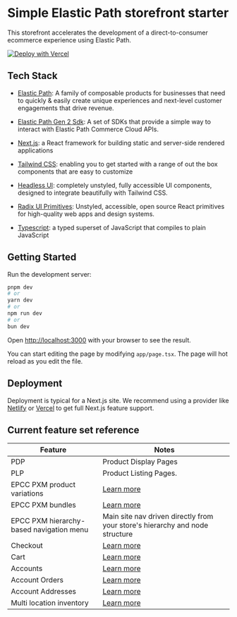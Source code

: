 # Simple Elastic Path storefront starter

This storefront accelerates the development of a direct-to-consumer ecommerce experience using Elastic Path.

[![Deploy with Vercel](https://vercel.com/button)](https://vercel.com/new/clone?repository-url=https%3A%2F%2Fgithub.com%2Felasticpath%2Fcomposable-frontend%2Ftree%2Fmain%2Fexamples%2Fsimple&env=NEXT_PUBLIC_EPCC_CLIENT_ID,NEXT_PUBLIC_EPCC_ENDPOINT_URL,NEXT_PUBLIC_SITE_NAME,NEXT_PUBLIC_PASSWORD_PROFILE_ID&envDescription=Api%20keys%20can%20be%20found%20in%20your%20keys%20section%20of%20commerce%20manager&envLink=https%3A%2F%2Felasticpath.dev%2Fdocs%2Fdeveloper-tools%2Fcomposable-starter%2Fdeploy%2Fstorefront-deploy&project-name=elastic-path-storefront&repository-name=elastic-path-storefront)

## Tech Stack

- [Elastic Path](https://www.elasticpath.com/products): A family of composable products for businesses that need to quickly & easily create unique experiences and next-level customer engagements that drive revenue.

- [Elastic Path Gen 2 Sdk](https://www.npmjs.com/package/@epcc-sdk/sdks-shopper): A set of SDKs that provide a simple way to interact with Elastic Path Commerce Cloud APIs.

- [Next.js](https://nextjs.org/): a React framework for building static and server-side rendered applications

- [Tailwind CSS](https://tailwindcss.com/): enabling you to get started with a range of out the box components that are
  easy to customize

- [Headless UI](https://headlessui.com/): completely unstyled, fully accessible UI components, designed to integrate
  beautifully with Tailwind CSS.

- [Radix UI Primitives](https://www.radix-ui.com/primitives): Unstyled, accessible, open source React primitives for high-quality web apps and design systems.

- [Typescript](https://www.typescriptlang.org/): a typed superset of JavaScript that compiles to plain JavaScript

## Getting Started

Run the development server:

```bash
pnpm dev
# or
yarn dev
# or
npm run dev
# or
bun dev
```

Open [http://localhost:3000](http://localhost:3000) with your browser to see the result.

You can start editing the page by modifying `app/page.tsx`. The page will hot reload as you edit the file.

## Deployment

Deployment is typical for a Next.js site. We recommend using a provider
like [Netlify](https://www.netlify.com/blog/2020/11/30/how-to-deploy-next.js-sites-to-netlify/)
or [Vercel](https://vercel.com/docs/frameworks/nextjs) to get full Next.js feature support.

## Current feature set reference

| **Feature**                             | **Notes**                                                                                     |
|-----------------------------------------|-----------------------------------------------------------------------------------------------|
| PDP                                     | Product Display Pages                                                                         |
| PLP                                     | Product Listing Pages.                                                                        |
| EPCC PXM product variations             | [Learn more](https://elasticpath.dev/docs/pxm/products/pxm-product-variations/pxm-variations) |
| EPCC PXM bundles                        | [Learn more](https://elasticpath.dev/docs/pxm/products/pxm-bundles/pxm-bundles)               |
| EPCC PXM hierarchy-based navigation menu | Main site nav driven directly from your store's hierarchy and node structure                  |
| Checkout                                | [Learn more](https://elasticpath.dev/docs/commerce-cloud/checkout/checkout-workflow)          |
| Cart                                    | [Learn more](https://elasticpath.dev/docs/commerce-cloud/carts/carts)                         |
| Accounts                                | [Learn more](https://elasticpath.dev/docs/api/accounts/account-management-introduction)                         |
| Account Orders                          | [Learn more](https://elasticpath.dev/docs/api/carts/get-customer-orders)                         |
| Account Addresses                       | [Learn more](https://elasticpath.dev/docs/api/addresses/addresses-introduction)                         |
| Multi location inventory                | [Learn more](https://elasticpath.dev/docs/api/pxm/inventory_mli/inventories-introduction)                         |

